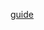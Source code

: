 

[guide](https://docs.google.com/document/d/1wGoHCLVgaF5L2RLQgQ4zQ8l1K1W5G8IHvKqjFzn1tao/edit#heading=h.883bdeovrvh9)


